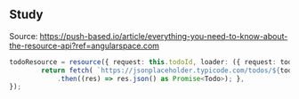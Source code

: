 
## Study
Source: https://push-based.io/article/everything-you-need-to-know-about-the-resource-api?ref=angularspace.com

```ts
todoResource = resource({ request: this.todoId, loader: ({ request: todoId }) => { 
		return fetch( `https://jsonplaceholder.typicode.com/todos/${todoId}`, )
			.then((res) => res.json() as Promise<Todo>); }, 
});

```